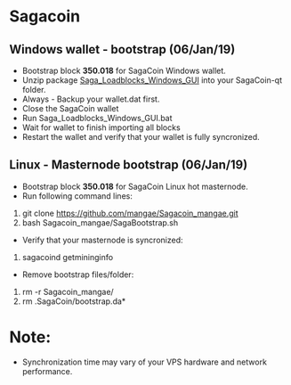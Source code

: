 # Sagacoin
## Windows wallet - bootstrap (06/Jan/19)
- Bootstrap block **350.018** for SagaCoin Windows wallet.
- Unzip package [Saga_Loadblocks_Windows_GUI](https://drive.google.com/file/d/1Ec1RNUG65maloHV5k4lPBq-c8AEu-DiD/view?usp=sharing) into your SagaCoin-qt folder.
- Always - Backup your wallet.dat first.
- Close the SagaCoin wallet
- Run Saga_Loadblocks_Windows_GUI.bat
- Wait for wallet to finish importing all blocks
- Restart the wallet and verify that your wallet is fully syncronized.

## Linux - Masternode bootstrap (06/Jan/19)
- Bootstrap block **350.018** for SagaCoin Linux hot masternode.
- Run following command lines:
1. git clone https://github.com/mangae/Sagacoin_mangae.git
2. bash Sagacoin_mangae/SagaBootstrap.sh
- Verify that your masternode is syncronized:
1. sagacoind getmininginfo
- Remove bootstrap files/folder:
1. rm -r Sagacoin_mangae/
2. rm .SagaCoin/bootstrap.da*

# Note:
- Synchronization time may vary of your VPS hardware and network performance.
